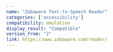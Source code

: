 ```yaml
---
name: "Zabaware Text-to-Speech Reader"
categories: ['accessibility']
compatibility: emulation
display_result: "Compatible"
version_from: "2"
link: https://www.zabaware.com/reader/
---
```


